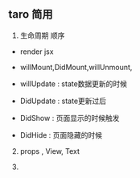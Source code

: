 ## taro 简用

1. 生命周期 顺序
- render jsx
- willMount,DidMount,willUnmount,

- willUpdate : state数据更新的时候
- DidUpdate : state更新过后


- DidShow : 页面显示的时候触发
- DidHide : 页面隐藏的时候

2. props , View, Text


3. 